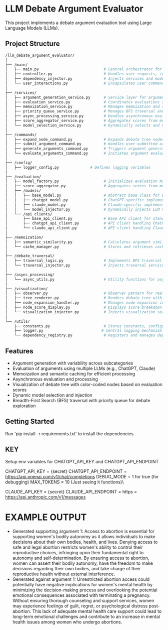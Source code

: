 # LLM Debate Argument Evaluator

This project implements a debate argument evaluation tool using Large Language Models (LLMs).

## Project Structure

``` bash
/llm_debate_argument_evaluator/
│
├── /main/
│   ├── main.py                             # Central orchestrator for user interactions, invoking services
│   ├── controller.py                       # Handles user requests, interacts with service layer
│   ├── dependency_injector.py              # Injects services and models into the system
│   └── user_interactions.py                # Encapsulates user commands like expand node or submit argument
│
├── /services/
│   ├── argument_generation_service.py      # Service layer for argument generation logic, ensuring argument variability across subcategories
│   ├── evaluation_service.py               # Coordinates evaluations across LLMs (e.g., ChatGPT, Claude)
│   ├── memoization_service.py              # Manages memoization and semantic caching
│   ├── priority_queue_service.py           # Manages BFS traversal and priority queue
│   ├── async_processing_service.py         # Handles asynchronous evaluations and processing
│   ├── score_aggregator_service.py         # Aggregates scores from multiple models (e.g., ChatGPT, Claude)
│   └── model_selection_service.py          # Dynamically selects and manages LLMs
│
├── /commands/
│   ├── expand_node_command.py              # Expands debate tree nodes
│   ├── submit_argument_command.py          # Handles user-submitted arguments
│   ├── generate_arguments_command.py       # Triggers argument generation with argument variability to capture diverse perspectives
│   └── evaluate_arguments_command.py       # Initiates argument evaluation
│
├── /config/
│   ├── logger_config.py              # Defines logging variables
│
├── /evaluation/
│   ├── model_factory.py                    # Initializes evaluation models and manages the instantiation and selection
│   ├── score_aggregator.py                 # Aggregates scores from multiple evaluation models
│   ├── /models/
│   │   ├── base_model.py                   # Abstract base class for LLM models
│   │   ├── chatgpt_model.py                # ChatGPT-specific implementation
│   │   ├── claude_model.py                 # Claude-specific implementation
│   │   └── model_injector.py               # Dynamically injects LLM models for evaluations
│   └── /api_clients/
│       ├── base_api_client.py              # Base API client for standardizing API interaction logic
│       ├── chatgpt_api_client.py           # API client handling ChatGPT API requests
│       └── claude_api_client.py            # API client handling Claude API requests
│
├── /memoization/
│   ├── semantic_similarity.py              # Calculates argument similarity using embeddings (e.g., Sentence-BERT)
│   └── cache_manager.py                    # Stores and retrieves cached evaluations
│
├── /debate_traversal/
│   ├── traversal_logic.py                  # Implements BFS traversal with priority queue
│   └── traversal_injector.py               # Injects traversal services dynamically
│
├── /async_processing/
│   └── async_utils.py                      # Utility functions for async operations
│
├── /visualization/
│   ├── observer.py                         # Observer pattern for real-time updates
│   ├── tree_renderer.py                    # Renders debate tree with node structure representing arguments and branches for rebuttals
│   ├── node_expansion_handler.py           # Manages node expansion in the debate tree
│   ├── node_score_display.py               # Displays score breakdown for each node. Nodes are color-coded based on their evaluation scores
│   └── visualization_injector.py           # Injects visualization services dynamically
│
└── /utils/
    ├── constants.py                        # Stores constants, configuration values, thresholds
    ├── logger.py                          # Central logging mechanism
    └── dependency_registry.py              # Registers and manages dependency injection
```

## Features

- Argument generation with variability across subcategories
- Evaluation of arguments using multiple LLMs (e.g., ChatGPT, Claude)
- Memoization and semantic caching for efficient processing
- Asynchronous evaluation and processing
- Visualization of debate tree with color-coded nodes based on evaluation scores
- Dynamic model selection and injection
- Breadth-First Search (BFS) traversal with priority queue for debate exploration

## Getting Started

Run 'pip install -r requirements.txt' to install the dependencies.


## KEY
Setup env variables for CHATGPT_API_KEY and CHATGPT_API_ENDPOINT 

CHATGPT_API_KEY = {secret}
CHATGPT_API_ENDPOINT = https://api.openai.com/v1/chat/completions
DEBUG_MODE = 1 for true (for debugging)
MAX_TOKENS = 10 (Just seeing it functions)\

CLAUDE_API_KEY = {secret}
CLAUDE_API_ENDPOINT = https = https://api.anthropic.com/v1/messages


# EXAMPLE OUTPUT
* Generated supporting argument 1: 
Access to abortion is essential for supporting women's bodily autonomy as it allows individuals to make decisions about their own bodies, health, and lives. Denying access to safe and legal abortion restricts women's ability to control their reproductive choices, infringing upon their fundamental right to autonomy and self-determination. By ensuring access to abortion, women can assert their bodily autonomy, have the freedom to make decisions regarding their own bodies, and take charge of their reproductive health without external interference.
* Generated against argument 1: 
Unrestricted abortion access could potentially have negative implications for women's mental health by minimizing the decision-making process and overlooking the potential emotional consequences associated with terminating a pregnancy. Without ensuring thorough counseling and support services, women may experience feelings of guilt, regret, or psychological distress post-abortion. This lack of adequate mental health care support could lead to long-term emotional challenges and contribute to an increase in mental health issues among women who undergo abortions.